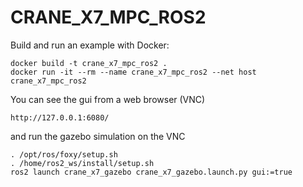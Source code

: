 # CRANE_X7_MPC_ROS2

Build and run an example with Docker:
```
docker build -t crane_x7_mpc_ros2 .
docker run -it --rm --name crane_x7_mpc_ros2 --net host crane_x7_mpc_ros2 
```
You can see the gui from a web browser (VNC)
```
http://127.0.0.1:6080/
```
and run the gazebo simulation on the VNC
```
. /opt/ros/foxy/setup.sh
. /home/ros2_ws/install/setup.sh
ros2 launch crane_x7_gazebo crane_x7_gazebo.launch.py gui:=true
```